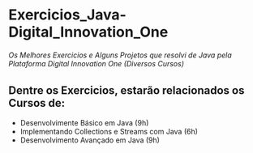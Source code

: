 # Exercicios_Java-Digital_Innovation_One
###### Os Melhores Exercicios e Alguns Projetos que resolvi de Java pela Plataforma *Digital Innovation One* (Diversos Cursos)

## Dentre os Exercicios, estarão relacionados os Cursos de:

- Desenvolvimente Básico em Java (9h)
- Implementando Collections e Streams com Java (6h)
- Desenvolvimento Avançado em Java (9h)
